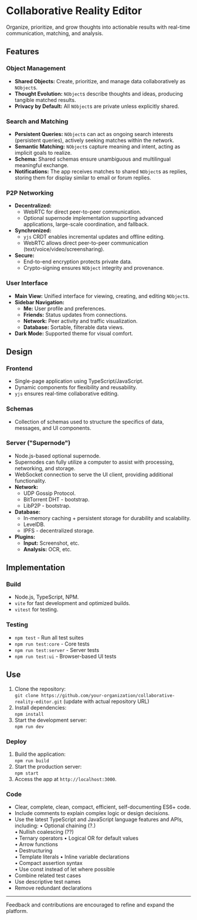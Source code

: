 # Collaborative Reality Editor

Organize, prioritize, and grow thoughts into actionable results with real-time communication, matching, and analysis.

## Features

### Object Management

- **Shared Objects:** Create, prioritize, and manage data collaboratively as `NObject`s.
- **Thought Evolution:** `NObject`s describe thoughts and ideas, producing tangible matched results.
- **Privacy by Default:** All `NObject`s are private unless explicitly shared.

### Search and Matching

- **Persistent Queries:** `NObject`s can act as ongoing search interests (persistent queries), actively seeking matches within the network.
- **Semantic Matching:** `NObject`s capture meaning and intent, acting as implicit goals to realize.
- **Schema:** Shared schemas ensure unambiguous and multilingual meaningful exchange.
- **Notifications:** The app receives matches to shared `NObject`s as replies, storing them for display similar to email or forum replies.

### P2P Networking

- **Decentralized:**
    - WebRTC for direct peer-to-peer communication.
    - Optional supernode implementation supporting advanced applications, large-scale coordination, and fallback.
- **Synchronized:**
    - `yjs` CRDT enables incremental updates and offline editing.
    - WebRTC allows direct peer-to-peer communication (text/voice/video/screensharing).
- **Secure:**
    - End-to-end encryption protects private data.
    - Crypto-signing ensures `NObject` integrity and provenance.

### User Interface

- **Main View:** Unified interface for viewing, creating, and editing `NObject`s.
- **Sidebar Navigation:**
    - **Me:** User profile and preferences.
    - **Friends:** Status updates from connections.
    - **Network:** Peer activity and traffic visualization.
    - **Database:** Sortable, filterable data views.
- **Dark Mode:** Supported theme for visual comfort.

## Design

### Frontend

- Single-page application using TypeScript/JavaScript.
- Dynamic components for flexibility and reusability.
- `yjs` ensures real-time collaborative editing.

### Schemas

- Collection of schemas used to structure the specifics of data, messages, and UI components.

### Server ("Supernode")

- Node.js-based optional supernode.
- Supernodes can fully utilize a computer to assist with processing, networking, and storage.
- WebSocket connection to serve the UI client, providing additional functionality.
- **Network:**
    - UDP Gossip Protocol.
    - BitTorrent DHT - bootstrap.
    - LibP2P - bootstrap.
- **Database:**
    - In-memory caching + persistent storage for durability and scalability.
    - LevelDB.
    - IPFS - decentralized storage.
- **Plugins:**
    - **Input:** Screenshot, etc.
    - **Analysis:** OCR, etc.

## Implementation

### Build

- Node.js, TypeScript, NPM.
- `vite` for fast development and optimized builds.
- `vitest` for testing.

### Testing

- `npm test` - Run all test suites
- `npm run test:core` - Core tests
- `npm run test:server` - Server tests
- `npm run test:ui` - Browser-based UI tests

## Use

1. Clone the repository:  
   `git clone https://github.com/your-organization/collaborative-reality-editor.git` (update with actual repository URL)
2. Install dependencies:  
   `npm install`
3. Start the development server:  
   `npm run dev`

### Deploy

1. Build the application:  
   `npm run build`
2. Start the production server:  
   `npm start`
3. Access the app at `http://localhost:3000`.

### Code

- Clear, complete, clean, compact, efficient, self-documenting ES6+ code.
- Include comments to explain complex logic or design decisions.
- Use the latest TypeScript and JavaScript language features and APIs, including:
 • Optional chaining (?.)                                                                                                     
 • Nullish coalescing (??)                                                                                                    
 • Ternary operators
 • Logical OR for default values                                                                                              
 • Arrow functions                                                                                                            
 • Destructuring                                                                                                              
 • Template literals
 • Inline variable declarations                                                                                               
 • Compact assertion syntax                                                                                                   
 • Use const instead of let where possible                                                                                   
- Combine related test cases                                                                                                 
- Use descriptive test names
- Remove redundant declarations

---

Feedback and contributions are encouraged to refine and expand the platform.

